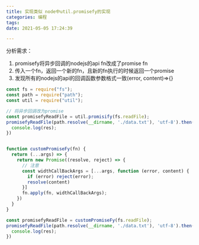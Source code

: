 ```yaml
---
title: 实现类似 node中util.promisefy的实现
categories: 编程
tags:
date: 2021-05-05 17:24:39

---
```


分析需求：
1. promisefy将异步回调的nodejs的api fn改成了promise fn
2. 传入一个fn，返回一个新的fn，且新的fn执行的时候返回一个promise
3. 发现所有的nodejs的api的回调函数参数格式一致(error, content)=>{}

```javascript
const fs = require("fs");
const path = require("path");
const util = require("util");

// 将异步回调改为promise
const promisefyReadFile = util.promisify(fs.readFile);
promisefyReadFile(path.resolve(__dirname, './data.txt'), 'utf-8').then(res => {
  console.log(res);
})
```
```javascript

function customPromiseFy(fn) {
  return (...args) => {
    return new Promise((resolve, reject) => {
      // 注意
      const widthCallBackArgs = [...args, function (error, content) {
        if (error) reject(error);
        resolve(content)
      }]
      fn.apply(fn, widthCallBackArgs);
    })
  }
}

const promisefyReadFile = customPromiseFy(fs.readFile);
promisefyReadFile(path.resolve(__dirname, './data.txt'), 'utf-8').then(res => {
  console.log(res);
})
```


